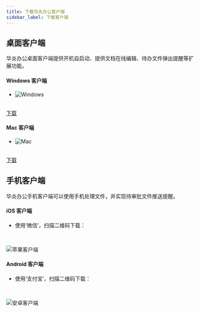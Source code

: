 ```yaml
---
title: 下载华炎办公客户端
sidebar_label: 下载客户端
---
```


## 桌面客户端

华炎办公桌面客户端提供开机自启动、提供文档在线编辑、待办文件弹出提醒等扩展功能。


<div className="slds-grid slds-wrap">
<div className="slds-col slds-size_1-of-2 slds-p-vertical_large">

#### Windows 客户端

- ![Windows](/img/desktop-windows.png)

<br/>

<a class="slds-button slds-button_brand slds-m-right_medium slds-var-p-vertical_xx-small" href="https://www-steedos-com.oss-cn-beijing.aliyuncs.com/apps/messenger/desktop/4.4.0/steedos-setup-4.4.0-win.exe" target="_blank">
下载
</a>

</div>
<div className="slds-col slds-size_1-of-2 slds-p-vertical_large">

#### Mac 客户端

- ![Mac](/img/desktop-mac.png)

<br/>

<a class="slds-button slds-button_brand slds-m-right_medium slds-var-p-vertical_xx-small" href="https://www-steedos-com.oss-cn-beijing.aliyuncs.com/apps/messenger/desktop/4.3.2/steedos-4.3.2-mac.dmg" target="_blank">
下载
</a>

</div>
</div>

## 手机客户端

华炎办公手机客户端可以使用手机处理文件，并实现待审批文件推送提醒。

<div className="slds-grid slds-wrap">
<div className="slds-col slds-size_1-of-2 slds-p-vertical_large">

#### iOS 客户端

- 使用‘微信’，扫描二维码下载：

<br/>

![苹果客户端](/assets/workflow/download-ios.png)

</div>
<div className="slds-col slds-size_1-of-2 slds-p-vertical_large">

#### Android 客户端

- 使用‘支付宝’，扫描二维码下载：

<br/>

![安卓客户端](/assets/workflow/download-android.png)

</div>
</div>